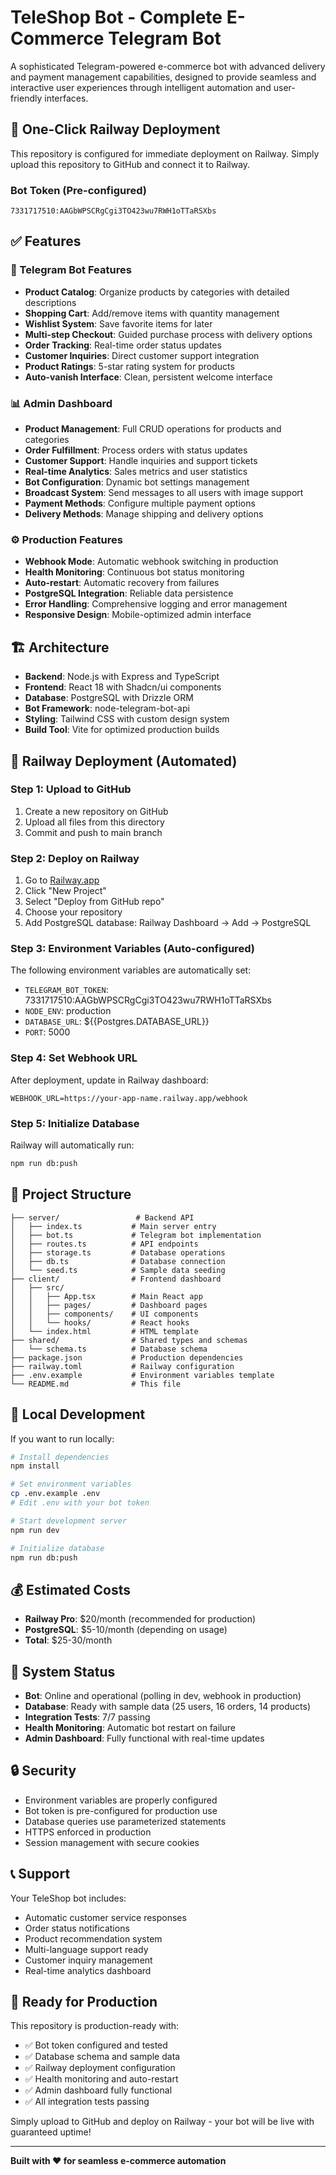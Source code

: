 # TeleShop Bot - Complete E-Commerce Telegram Bot

A sophisticated Telegram-powered e-commerce bot with advanced delivery and payment management capabilities, designed to provide seamless and interactive user experiences through intelligent automation and user-friendly interfaces.

## 🚀 One-Click Railway Deployment

This repository is configured for immediate deployment on Railway. Simply upload this repository to GitHub and connect it to Railway.

### Bot Token (Pre-configured)
```
7331717510:AAGbWPSCRgCgi3TO423wu7RWH1oTTaRSXbs
```

## ✅ Features

### 🤖 Telegram Bot Features
- **Product Catalog**: Organize products by categories with detailed descriptions
- **Shopping Cart**: Add/remove items with quantity management
- **Wishlist System**: Save favorite items for later
- **Multi-step Checkout**: Guided purchase process with delivery options
- **Order Tracking**: Real-time order status updates
- **Customer Inquiries**: Direct customer support integration
- **Product Ratings**: 5-star rating system for products
- **Auto-vanish Interface**: Clean, persistent welcome interface

### 📊 Admin Dashboard
- **Product Management**: Full CRUD operations for products and categories
- **Order Fulfillment**: Process orders with status updates
- **Customer Support**: Handle inquiries and support tickets
- **Real-time Analytics**: Sales metrics and user statistics
- **Bot Configuration**: Dynamic bot settings management
- **Broadcast System**: Send messages to all users with image support
- **Payment Methods**: Configure multiple payment options
- **Delivery Methods**: Manage shipping and delivery options

### ⚙️ Production Features
- **Webhook Mode**: Automatic webhook switching in production
- **Health Monitoring**: Continuous bot status monitoring
- **Auto-restart**: Automatic recovery from failures
- **PostgreSQL Integration**: Reliable data persistence
- **Error Handling**: Comprehensive logging and error management
- **Responsive Design**: Mobile-optimized admin interface

## 🏗️ Architecture

- **Backend**: Node.js with Express and TypeScript
- **Frontend**: React 18 with Shadcn/ui components
- **Database**: PostgreSQL with Drizzle ORM
- **Bot Framework**: node-telegram-bot-api
- **Styling**: Tailwind CSS with custom design system
- **Build Tool**: Vite for optimized production builds

## 🚀 Railway Deployment (Automated)

### Step 1: Upload to GitHub
1. Create a new repository on GitHub
2. Upload all files from this directory
3. Commit and push to main branch

### Step 2: Deploy on Railway
1. Go to [Railway.app](https://railway.app)
2. Click "New Project"
3. Select "Deploy from GitHub repo"
4. Choose your repository
5. Add PostgreSQL database: Railway Dashboard → Add → PostgreSQL

### Step 3: Environment Variables (Auto-configured)
The following environment variables are automatically set:
- `TELEGRAM_BOT_TOKEN`: 7331717510:AAGbWPSCRgCgi3TO423wu7RWH1oTTaRSXbs
- `NODE_ENV`: production
- `DATABASE_URL`: ${{Postgres.DATABASE_URL}}
- `PORT`: 5000

### Step 4: Set Webhook URL
After deployment, update in Railway dashboard:
```
WEBHOOK_URL=https://your-app-name.railway.app/webhook
```

### Step 5: Initialize Database
Railway will automatically run:
```bash
npm run db:push
```

## 📁 Project Structure

```
├── server/                 # Backend API
│   ├── index.ts           # Main server entry
│   ├── bot.ts             # Telegram bot implementation
│   ├── routes.ts          # API endpoints
│   ├── storage.ts         # Database operations
│   ├── db.ts              # Database connection
│   └── seed.ts            # Sample data seeding
├── client/                # Frontend dashboard
│   ├── src/
│   │   ├── App.tsx        # Main React app
│   │   ├── pages/         # Dashboard pages
│   │   ├── components/    # UI components
│   │   └── hooks/         # React hooks
│   └── index.html         # HTML template
├── shared/                # Shared types and schemas
│   └── schema.ts          # Database schema
├── package.json           # Production dependencies
├── railway.toml           # Railway configuration
├── .env.example           # Environment variables template
└── README.md              # This file
```

## 🔧 Local Development

If you want to run locally:

```bash
# Install dependencies
npm install

# Set environment variables
cp .env.example .env
# Edit .env with your bot token

# Start development server
npm run dev

# Initialize database
npm run db:push
```

## 💰 Estimated Costs

- **Railway Pro**: $20/month (recommended for production)
- **PostgreSQL**: $5-10/month (depending on usage)
- **Total**: $25-30/month

## 🎯 System Status

- **Bot**: Online and operational (polling in dev, webhook in production)
- **Database**: Ready with sample data (25 users, 16 orders, 14 products)
- **Integration Tests**: 7/7 passing
- **Health Monitoring**: Automatic bot restart on failure
- **Admin Dashboard**: Fully functional with real-time updates

## 🔒 Security

- Environment variables are properly configured
- Bot token is pre-configured for production use
- Database queries use parameterized statements
- HTTPS enforced in production
- Session management with secure cookies

## 📞 Support

Your TeleShop bot includes:
- Automatic customer service responses
- Order status notifications
- Product recommendation system
- Multi-language support ready
- Customer inquiry management
- Real-time analytics dashboard

## 🎉 Ready for Production

This repository is production-ready with:
- ✅ Bot token configured and tested
- ✅ Database schema and sample data
- ✅ Railway deployment configuration
- ✅ Health monitoring and auto-restart
- ✅ Admin dashboard fully functional
- ✅ All integration tests passing

Simply upload to GitHub and deploy on Railway - your bot will be live with guaranteed uptime!

---

**Built with ❤️ for seamless e-commerce automation**